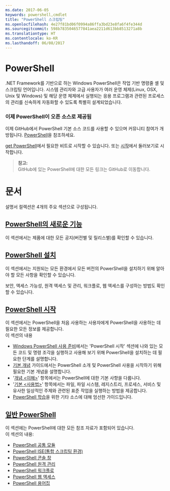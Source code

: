 ```yaml
---
ms.date: 2017-06-05
keywords: powershell,cmdlet
title: "PowerShell 스크립팅"
ms.openlocfilehash: 4e27f81bd06f0994a86ffa3bd23e8fa6f4fe344d
ms.sourcegitcommit: 598b7835046577841aea2211d613bb8513271a8b
ms.translationtype: HT
ms.contentlocale: ko-KR
ms.lasthandoff: 06/08/2017
---
```

#  <a name="powershell"></a>PowerShell

.NET Framework를 기반으로 하는 Windows PowerShell은 작업 기반 명령줄 셸 및 스크립팅 언어입니다. 시스템 관리자와 고급 사용자가 여러 운영 체제(Linux, OSX, Unix 및 Windows) 및 해당 운영 체제에서 실행되는 응용 프로그램과 관련된 프로세스의 관리를 신속하게 자동화할 수 있도록 특별히 설계되었습니다.

###  <a name="powershell-is-now-open-source"></a>이제 PowerShell이 오픈 소스로 제공됨

이제 GitHub에서 PowerShell 기본 소스 코드를 사용할 수 있으며 커뮤니티 참여가 개방됩니다. [PowerShell](https://github.com/powershell/powershell)을 참조하세요.

[get PowerShell](https://github.com/PowerShell/PowerShell#get-powershell)에서 필요한 비트로 시작할 수 있습니다.
또는 [시작](https://github.com/PowerShell/PowerShell/blob/master/docs/learning-powershell)에서 둘러보기로 시작합니다.

>  **참고:**  
>  GitHub에 있는 PowerShell에 대한 모든 링크는 GitHub로 이동합니다.

#  <a name="documentation"></a>문서

설명서 컬렉션은 4개의 주요 섹션으로 구성됩니다.

##  <a name="whats-new-with-powershellwhats-newwhat-s-new-with-powershellmd"></a>[PowerShell의 새로운 기능](whats-new/What-s-New-With-PowerShell.md)
이 섹션에서는 제품에 대한 모든 공지(버전별 및 릴리스별)를 확인할 수 있습니다.

##  <a name="powershell-setupsetupsetup-referencemd"></a>[PowerShell 설치](setup/setup-reference.md)
이 섹션에서는 지원되는 모든 환경에서 모든 버전의 PowerShell을 설치하기 위해 알아야 할 모든 사항을 확인할 수 있습니다.  

보안, 액세스 가능성, 원격 액세스 및 관리, 워크플로, 웹 액세스를 구성하는 방법도 확인할 수 있습니다.

##  <a name="getting-started-with-powershellgetting-startedgetting-started-with-windows-powershellmd"></a>[PowerShell 시작](getting-started/Getting-Started-with-Windows-PowerShell.md)
이 섹션에서는 PowerShell을 처음 사용하는 사용자에게 PowerShell을 사용하는 데 필요한 모든 정보를 제공합니다.  
이 섹션의 내용
-   [Windows PowerShell 사용 준비](getting-started/Getting-Ready-to-Use-Windows-PowerShell.md)에서는 'PowerShell 시작' 섹션에 나와 있는 모든 코드 및 명령 조각을 실행하고 사용해 보기 위해 PowerShell을 설치하는 데 필요한 단계를 설명합니다.
-  [기본 개념](getting-started/fundamental-concepts.md) 가이드에서는 PowerShell 소개 및 PowerShell 사용을 시작하기 위해 필요한 기본 개념을 설명합니다.
-  '[개념 &lt;이해&gt;](getting-started/understanding-concepts-reference.md)' 항목에서는 PowerShell에 대한 기본 사항을 다룹니다.
-  '[기본 &lt;사용법&gt;](getting-started/cookbooks/basic-cookbooks-reference.md)' 항목에서는 파일, 파일 시스템, 레지스트리, 프로세스, 서비스 및 유사한 일상적인 주제와 관련된 표준 작업을 실행하는 방법을 제공합니다.
-  [PowerShell 학습](getting-started/more-powershell-learning.md)을 위한 기타 소스에 대해 엄선한 가이드입니다.

##  <a name="common-powershellcore-powershellcore-powershellmd"></a>[일반 PowerShell](core-powershell/core-powershell.md)
이 섹션에는 PowerShell에 대한 모든 참조 자료가 포함되어 있습니다.  
이 섹션의 내용:
-  [PowerShell 공통 모듈](core-powershell/core-modules.md)
-  [PowerShell ISE\(통합 스크립팅 환경\)](core-powershell/ise-guide.md)
-  [PowerShell 콘솔 창](core-powershell/console-guide.md)
-  [PowerShell 원격 관리](core-powershell/Running-Remote-Commands.md)
-  [PowerShell 워크플로](core-powershell/workflows-guide.md)
-  [PowerShell 웹 액세스](core-powershell/web-access.md)
-  [PowerShell 용어집](Windows-PowerShell-Glossary.md)

